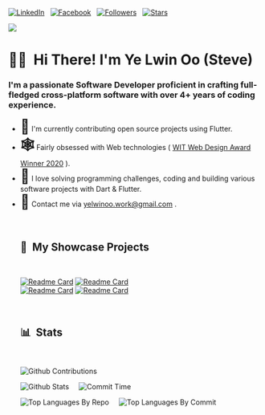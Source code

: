 [![LinkedIn](https://img.shields.io/badge/-LinkedIn-blue?style=for-the-badge&logo=Linkedin&logoColor=white&link=https://www.linkedin.com/in/ye-lwin-oo-ucsm/)](https://www.linkedin.com/in/ye-lwin-oo-ucsm/) &nbsp;
[![Facebook](https://img.shields.io/badge/-Facebook-c14438?style=for-the-badge&logo=Facebook&logoColor=white&link=https://www.facebook.com/ye.lwin.oo.someone)](https://www.facebook.com/ye.lwin.oo.someone) &nbsp;
[![Followers](https://img.shields.io/github/followers/YeLwinOo-Steve?style=for-the-badge&logo=Github&label=Followers&labelColor=1A3549&&color=008080)](https://github.com/YeLwinOo-Steve) &nbsp;
[![Stars](https://img.shields.io/github/stars/YeLwinOo-Steve?style=for-the-badge&logo=Github&label=stars&labelColor=1A3549&color=008080)](https://github.com/YeLwinOo-Steve) &nbsp;<br>

![](https://komarev.com/ghpvc/?username=YeLwinOo-Steve&color=7fff00)

# 🖐🏽 &nbsp;<b>Hi There! I'm Ye Lwin Oo (Steve)</b>

<h3>I'm a passionate Software Developer proficient in crafting full-fledged cross-platform software with over 4+ years of coding experience.</h3> 
<ul>
<li> <b style="font-size: 28px">🔭</b>  I'm currently contributing open source projects using Flutter.</li>
<!-- <li> <b style="font-size: 28px">📢</b>  I speak about Flutter at:<br>
  <ul>
  <li>Google DevFest</li>
  <li>Flutter Events</li>
  </ul>
</li> -->
<li> <b style="font-size: 28px">🕸</b>  Fairly obsessed with Web technologies ( <a href="https://witaward.com/result/2020">WIT Web Design Award Winner 2020</a> ).</li> 
<li> <b style="font-size: 28px">💭</b>  I love solving programming challenges, coding and building various software projects with Dart & Flutter. </li>
<li> <b style="font-size: 28px">📮</b> Contact me via <a href="mailto: yelwinoo.work@gmail.com">yelwinoo.work@gmail.com</a> .</li>

&nbsp;

## 📃 &nbsp;My Showcase Projects

<br>

[![Readme Card](https://github-readme-stats.vercel.app/api/pin/?username=YeLwinOo-Steve&repo=Pulse&theme=dark&title_color=7fff00&text_color=7fff00)](https://github.com/YeLwinOo-Steve/Pulse)&nbsp;[![Readme Card](https://github-readme-stats.vercel.app/api/pin/?username=YeLwinOo-Steve&repo=Notee&theme=dark&title_color=7fff00&text_color=7fff00)](https://github.com/YeLwinOo-Steve/Notee)
<br>
[![Readme Card](https://github-readme-stats.vercel.app/api/pin/?username=YeLwinOo-Steve&repo=ye-lwin-oo&theme=dark&title_color=7fff00&text_color=7fff00)](https://github.com/YeLwinOo-Steve/ye-lwin-oo)&nbsp;[![Readme Card](https://github-readme-stats.vercel.app/api/pin/?username=YeLwinOo-Steve&repo=pretty_animated_buttons&theme=dark&title_color=7fff00&text_color=7fff00)](https://github.com/YeLwinOo-Steve/pretty_animated_buttons)

&nbsp;

## 📊 &nbsp;Stats

<br>

![Github Contributions](http://github-profile-summary-cards.vercel.app/api/cards/profile-details?username=YeLwinOo-Steve&theme=chartreuse_dark)

![Github Stats](http://github-profile-summary-cards.vercel.app/api/cards/stats?username=YeLwinOo-Steve&theme=chartreuse_dark)&nbsp;&nbsp;
&nbsp;
![Commit Time](http://github-profile-summary-cards.vercel.app/api/cards/productive-time?username=YeLwinOo-Steve&theme=chartreuse_dark&utcOffset=8)

![Top Languages By Repo](http://github-profile-summary-cards.vercel.app/api/cards/repos-per-language?username=YeLwinOo-Steve&theme=chartreuse_dark)&nbsp;&nbsp;
&nbsp;
![Top Languages By Commit](http://github-profile-summary-cards.vercel.app/api/cards/most-commit-language?username=YeLwinOo-Steve&theme=chartreuse_dark)
